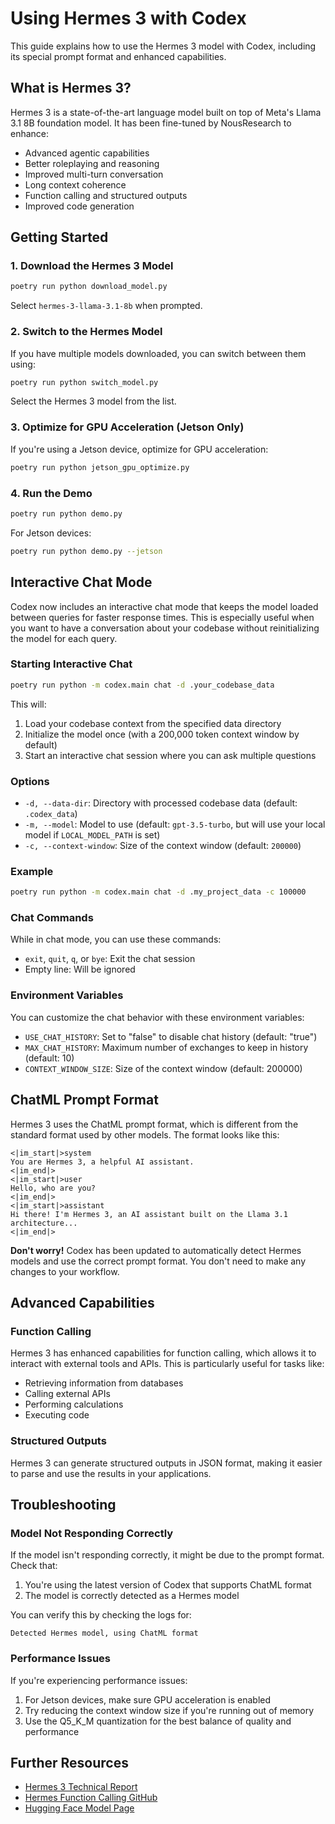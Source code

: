 # Using Hermes 3 with Codex

This guide explains how to use the Hermes 3 model with Codex, including its special prompt format and enhanced capabilities.

## What is Hermes 3?

Hermes 3 is a state-of-the-art language model built on top of Meta's Llama 3.1 8B foundation model. It has been fine-tuned by NousResearch to enhance:

- Advanced agentic capabilities
- Better roleplaying and reasoning
- Improved multi-turn conversation
- Long context coherence
- Function calling and structured outputs
- Improved code generation

## Getting Started

### 1. Download the Hermes 3 Model

```bash
poetry run python download_model.py
```

Select `hermes-3-llama-3.1-8b` when prompted.

### 2. Switch to the Hermes Model

If you have multiple models downloaded, you can switch between them using:

```bash
poetry run python switch_model.py
```

Select the Hermes 3 model from the list.

### 3. Optimize for GPU Acceleration (Jetson Only)

If you're using a Jetson device, optimize for GPU acceleration:

```bash
poetry run python jetson_gpu_optimize.py
```

### 4. Run the Demo

```bash
poetry run python demo.py
```

For Jetson devices:

```bash
poetry run python demo.py --jetson
```

## Interactive Chat Mode

Codex now includes an interactive chat mode that keeps the model loaded between queries for faster response times. This is especially useful when you want to have a conversation about your codebase without reinitializing the model for each query.

### Starting Interactive Chat

```bash
poetry run python -m codex.main chat -d .your_codebase_data
```

This will:
1. Load your codebase context from the specified data directory
2. Initialize the model once (with a 200,000 token context window by default)
3. Start an interactive chat session where you can ask multiple questions

### Options

- `-d, --data-dir`: Directory with processed codebase data (default: `.codex_data`)
- `-m, --model`: Model to use (default: `gpt-3.5-turbo`, but will use your local model if `LOCAL_MODEL_PATH` is set)
- `-c, --context-window`: Size of the context window (default: `200000`)

### Example

```bash
poetry run python -m codex.main chat -d .my_project_data -c 100000
```

### Chat Commands

While in chat mode, you can use these commands:
- `exit`, `quit`, `q`, or `bye`: Exit the chat session
- Empty line: Will be ignored

### Environment Variables

You can customize the chat behavior with these environment variables:
- `USE_CHAT_HISTORY`: Set to "false" to disable chat history (default: "true")
- `MAX_CHAT_HISTORY`: Maximum number of exchanges to keep in history (default: 10)
- `CONTEXT_WINDOW_SIZE`: Size of the context window (default: 200000)

## ChatML Prompt Format

Hermes 3 uses the ChatML prompt format, which is different from the standard format used by other models. The format looks like this:

```
<|im_start|>system
You are Hermes 3, a helpful AI assistant.
<|im_end|>
<|im_start|>user
Hello, who are you?
<|im_end|>
<|im_start|>assistant
Hi there! I'm Hermes 3, an AI assistant built on the Llama 3.1 architecture...
<|im_end|>
```

**Don't worry!** Codex has been updated to automatically detect Hermes models and use the correct prompt format. You don't need to make any changes to your workflow.

## Advanced Capabilities

### Function Calling

Hermes 3 has enhanced capabilities for function calling, which allows it to interact with external tools and APIs. This is particularly useful for tasks like:

- Retrieving information from databases
- Calling external APIs
- Performing calculations
- Executing code

### Structured Outputs

Hermes 3 can generate structured outputs in JSON format, making it easier to parse and use the results in your applications.

## Troubleshooting

### Model Not Responding Correctly

If the model isn't responding correctly, it might be due to the prompt format. Check that:

1. You're using the latest version of Codex that supports ChatML format
2. The model is correctly detected as a Hermes model

You can verify this by checking the logs for:
```
Detected Hermes model, using ChatML format
```

### Performance Issues

If you're experiencing performance issues:

1. For Jetson devices, make sure GPU acceleration is enabled
2. Try reducing the context window size if you're running out of memory
3. Use the Q5_K_M quantization for the best balance of quality and performance

## Further Resources

- [Hermes 3 Technical Report](https://arxiv.org/abs/2408.11857)
- [Hermes Function Calling GitHub](https://github.com/NousResearch/Hermes-Function-Calling)
- [Hugging Face Model Page](https://huggingface.co/NousResearch/Hermes-3-Llama-3.1-8B) 
